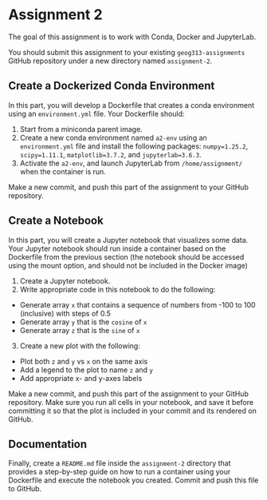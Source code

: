 # Assignment 2

The goal of this assignment is to work with Conda, Docker and JupyterLab. 

You should submit this assignment to your existing `geog313-assignments` GitHub repository under a new directory named `assignment-2`.

## Create a Dockerized Conda Environment 
In this part, you will develop a Dockerfile that creates a conda environment using an `environment.yml` file. Your Dockerfile should:

1. Start from a miniconda parent image.
1. Create a new conda environment named `a2-env` using an `environment.yml` file and install the following packages: `numpy=1.25.2`, `scipy=1.11.1`, `matplotlib=3.7.2`, and `jupyterlab=3.6.3`.
1. Activate the `a2-env`, and launch JupyterLab from `/home/assignment/` when the container is run. 

Make a new commit, and push this part of the assignment to your GitHub repository. 

## Create a Notebook
In this part, you will create a Jupyter notebook that visualizes some data. Your Jupyter notebook should run inside a container based on the Dockerfile from the previous section (the notebook should be accessed using the mount option, and should not be included in the Docker image)

1. Create a Jupyter notebook.
2. Write appropriate code in this notebook to do the following:
  - Generate array `x` that contains a sequence of numbers from -100 to 100 (inclusive) with steps of 0.5
  - Generate array `y` that is the `cosine` of `x`
  - Generate array `z` that is the `sine` of `x`
3. Create a new plot with the following:
  - Plot both `z` and `y` vs `x` on the same axis
  - Add a legend to the plot to name `z` and `y`
  - Add appropriate x- and y-axes labels

Make a new commit, and push this part of the assignment to your GitHub repository. Make sure you run all cells in your notebook, and save it before committing it so that the plot is included in your commit and its rendered on GitHub.

## Documentation

Finally, create a `README.md` file inside the `assignment-2` directory that provides a step-by-step guide on how to run a container using your Dockerfile and execute the notebook you created. Commit and push this file to GitHub. 

<p>&nbsp;</p>